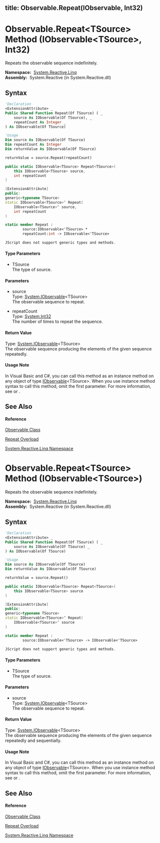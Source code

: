 title: Observable.Repeat<TSource>(IObservable<TSource>, Int32)
---
# Observable.Repeat\<TSource\> Method (IObservable\<TSource\>, Int32)

Repeats the observable sequence indefinitely.

**Namespace:**  [System.Reactive.Linq](System.Reactive.Linq/System.Reactive.Linq)  
**Assembly:**  System.Reactive (in System.Reactive.dll)

## Syntax

```vb
'Declaration
<ExtensionAttribute> _
Public Shared Function Repeat(Of TSource) ( _
    source As IObservable(Of TSource), _
    repeatCount As Integer _
) As IObservable(Of TSource)
```

```vb
'Usage
Dim source As IObservable(Of TSource)
Dim repeatCount As Integer
Dim returnValue As IObservable(Of TSource)

returnValue = source.Repeat(repeatCount)
```

```csharp
public static IObservable<TSource> Repeat<TSource>(
    this IObservable<TSource> source,
    int repeatCount
)
```

```c++
[ExtensionAttribute]
public:
generic<typename TSource>
static IObservable<TSource>^ Repeat(
    IObservable<TSource>^ source, 
    int repeatCount
)
```

```fsharp
static member Repeat : 
        source:IObservable<'TSource> * 
        repeatCount:int -> IObservable<'TSource> 
```

```javascript
JScript does not support generic types and methods.
```

#### Type Parameters

- TSource  
  The type of source.

#### Parameters

- source  
  Type: [System.IObservable](https://msdn.microsoft.com/en-us/library/Dd990377)\<TSource\>  
  The observable sequence to repeat.

- repeatCount  
  Type: [System.Int32](https://msdn.microsoft.com/en-us/library/td2s409d)  
  The number of times to repeat the sequence.

#### Return Value

Type: [System.IObservable](https://msdn.microsoft.com/en-us/library/Dd990377)\<TSource\>  
The observable sequence producing the elements of the given sequence repeatedly.

#### Usage Note

In Visual Basic and C\#, you can call this method as an instance method on any object of type [IObservable](https://msdn.microsoft.com/en-us/library/Dd990377)\<TSource\>. When you use instance method syntax to call this method, omit the first parameter. For more information, see [](https://msdn.microsoft.com/en-us/library/Bb384936) or [](https://msdn.microsoft.com/en-us/library/Bb383977).

## See Also

#### Reference

[Observable Class](Observable/Observable)

[Repeat Overload](Repeat/Observable.Repeat)

[System.Reactive.Linq Namespace](System.Reactive.Linq/System.Reactive.Linq)

# Observable.Repeat\<TSource\> Method (IObservable\<TSource\>)

Repeats the observable sequence indefinitely.

**Namespace:**  [System.Reactive.Linq](System.Reactive.Linq/System.Reactive.Linq)  
**Assembly:**  System.Reactive (in System.Reactive.dll)

## Syntax

```vb
'Declaration
<ExtensionAttribute> _
Public Shared Function Repeat(Of TSource) ( _
    source As IObservable(Of TSource) _
) As IObservable(Of TSource)
```

```vb
'Usage
Dim source As IObservable(Of TSource)
Dim returnValue As IObservable(Of TSource)

returnValue = source.Repeat()
```

```csharp
public static IObservable<TSource> Repeat<TSource>(
    this IObservable<TSource> source
)
```

```c++
[ExtensionAttribute]
public:
generic<typename TSource>
static IObservable<TSource>^ Repeat(
    IObservable<TSource>^ source
)
```

```fsharp
static member Repeat : 
        source:IObservable<'TSource> -> IObservable<'TSource> 
```

```javascript
JScript does not support generic types and methods.
```

#### Type Parameters

- TSource  
  The type of source.

#### Parameters

- source  
  Type: [System.IObservable](https://msdn.microsoft.com/en-us/library/Dd990377)\<TSource\>  
  The observable sequence to repeat.

#### Return Value

Type: [System.IObservable](https://msdn.microsoft.com/en-us/library/Dd990377)\<TSource\>  
The observable sequence producing the elements of the given sequence repeatedly and sequentially.

#### Usage Note

In Visual Basic and C\#, you can call this method as an instance method on any object of type [IObservable](https://msdn.microsoft.com/en-us/library/Dd990377)\<TSource\>. When you use instance method syntax to call this method, omit the first parameter. For more information, see [](https://msdn.microsoft.com/en-us/library/Bb384936) or [](https://msdn.microsoft.com/en-us/library/Bb383977).

## See Also

#### Reference

[Observable Class](Observable/Observable)

[Repeat Overload](Repeat/Observable.Repeat)

[System.Reactive.Linq Namespace](System.Reactive.Linq/System.Reactive.Linq)
